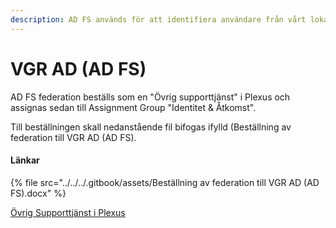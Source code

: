 ```yaml
---
description: AD FS används för att identifiera användare från vårt lokala AD.
---
```


# VGR AD (AD FS)

AD FS federation beställs som en "Övrig supporttjänst" i Plexus och assignas sedan till Assignment Group "Identitet & Åtkomst".&#x20;

Till beställningen skall nedanstående fil bifogas ifylld (Beställning av federation till VGR AD (AD FS).

#### Länkar

{% file src="../../../.gitbook/assets/Beställning av federation till VGR AD (AD FS).docx" %}

[Övrig Supporttjänst i Plexus](https://plexus-prod.vgregion.se/sp?id=sc\_cat\_item\&sys\_id=3337d9e0db569b84934af3d31d9619e9\&sysparm\_category=05071e9bdb2a0010ed36384c7c961982)
